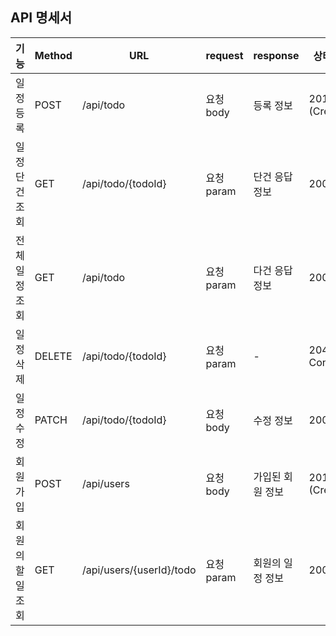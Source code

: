 ## API 명세서

| 기능             | Method | URL                                 | request       | response         | 상태코드           |
|------------------|--------|-------------------------------------|----------------|------------------|---------------------|
| 일정 등록        | POST   | /api/todo                           | 요청 body      | 등록 정보         | 201 (Created)       |
| 일정 단건 조회   | GET    | /api/todo/{todoId}                  | 요청 param     | 단건 응답 정보     | 200 (OK)            |
| 전체 일정 조회   | GET    | /api/todo                           | 요청 param     | 다건 응답 정보     | 200 (OK)            |
| 일정 삭제        | DELETE | /api/todo/{todoId}                  | 요청 param     | -                | 204 (No Content)    |
| 일정 수정        | PATCH  | /api/todo/{todoId}                  | 요청 body      | 수정 정보         | 200 (OK)            |
| 회원가입         | POST   | /api/users                          | 요청 body      | 가입된 회원 정보   | 201 (Created)       |
| 회원의 할 일 조회 | GET    | /api/users/{userId}/todo            | 요청 param     | 회원의 일정 정보   | 200 (OK)            |
